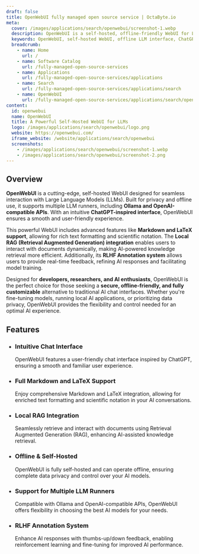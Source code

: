 ```yaml
---
draft: false
title: OpenWebUI fully managed open source service | OctaByte.io
meta:
  cover: /images/applications/search/openwebui/screenshot-1.webp
  description: OpenWebUI is a self-hosted, offline-friendly WebUI for LLMs, supporting Markdown, LaTeX, Local RAG, and RLHF Annotation for enhanced AI interactions.
  keywords: OpenWebUI, self-hosted WebUI, offline LLM interface, ChatGPT alternative, Ollama support, OpenAI-compatible API, Markdown support, LaTeX AI chat, Local RAG, RLHF Annotation
  breadcrumb:
    - name: Home
      url: /
    - name: Software Catalog
      url: /fully-managed-open-source-services
    - name: Applications
      url: /fully-managed-open-source-services/applications
    - name: Search
      url: /fully-managed-open-source-services/applications/search
    - name: OpenWebUI
      url: /fully-managed-open-source-services/applications/search/openwebui
content:
  id: openwebui
  name: OpenWebUI
  title: A Powerful Self-Hosted WebUI for LLMs
  logo: /images/applications/search/openwebui/logo.png
  website: https://openwebui.com/
  iframe_website: /website/applications/search/openwebui
  screenshots:
    - /images/applications/search/openwebui/screenshot-1.webp
    - /images/applications/search/openwebui/screenshot-2.png
---
```


## Overview

**OpenWebUI** is a cutting-edge, self-hosted WebUI designed for seamless interaction with Large Language Models (LLMs). Built for privacy and offline use, it supports multiple LLM runners, including **Ollama and OpenAI-compatible APIs**. With an intuitive **ChatGPT-inspired interface**, OpenWebUI ensures a smooth and user-friendly experience.

This powerful WebUI includes advanced features like **Markdown and LaTeX support**, allowing for rich text formatting and scientific notation. The **Local RAG (Retrieval Augmented Generation) integration** enables users to interact with documents dynamically, making AI-powered knowledge retrieval more efficient. Additionally, its **RLHF Annotation system** allows users to provide real-time feedback, refining AI responses and facilitating model training.

Designed for **developers, researchers, and AI enthusiasts**, OpenWebUI is the perfect choice for those seeking a **secure, offline-friendly, and fully customizable** alternative to traditional AI chat interfaces. Whether you're fine-tuning models, running local AI applications, or prioritizing data privacy, OpenWebUI provides the flexibility and control needed for an optimal AI experience.

## Features

- ### Intuitive Chat Interface

  OpenWebUI features a user-friendly chat interface inspired by ChatGPT, ensuring a smooth and familiar user experience.

- ### Full Markdown and LaTeX Support

  Enjoy comprehensive Markdown and LaTeX integration, allowing for enriched text formatting and scientific notation in your AI conversations.

- ### Local RAG Integration

  Seamlessly retrieve and interact with documents using Retrieval Augmented Generation (RAG), enhancing AI-assisted knowledge retrieval.

- ### Offline & Self-Hosted

  OpenWebUI is fully self-hosted and can operate offline, ensuring complete data privacy and control over your AI models.

- ### Support for Multiple LLM Runners

  Compatible with Ollama and OpenAI-compatible APIs, OpenWebUI offers flexibility in choosing the best AI models for your needs.

- ### RLHF Annotation System

  Enhance AI responses with thumbs-up/down feedback, enabling reinforcement learning and fine-tuning for improved AI performance.
